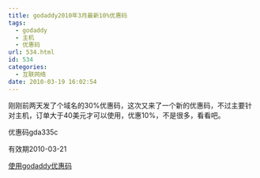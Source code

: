 ```yaml
---
title: godaddy2010年3月最新10%优惠码
tags:
  - godaddy
  - 主机
  - 优惠码
url: 534.html
id: 534
categories:
  - 互联网络
date: 2010-03-19 16:02:54
---
```


刚刚前两天发了个域名的30%优惠码，这次又来了一个新的优惠码，不过主要针对主机，订单大于40美元才可以使用，优惠10%，不是很多，看看吧。  

优惠码gda335c  

有效期2010-03-21  

[使用godaddy优惠码](https://www.godaddy.com/default.aspx?isc=gda335c)